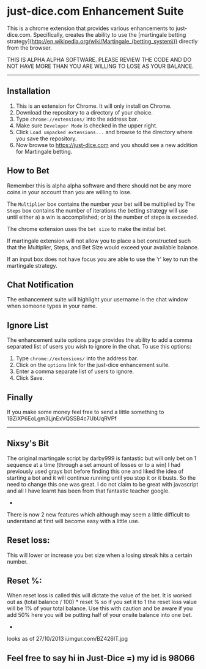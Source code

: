 just-dice.com Enhancement Suite
========================

This is a chrome extension that provides various enhancements to just-dice.com. Specifically, creates the ability to use the [martingale betting strategy](http://en.wikipedia.org/wiki/Martingale_(betting_system\)) directly from the browser.

THIS IS ALPHA ALPHA SOFTWARE. PLEASE REVIEW THE CODE AND DO NOT HAVE MORE THAN YOU ARE WILLING TO LOSE AS YOUR BALANCE.

------------
Installation
------------

1. This is an extension for Chrome. It will only install on Chrome.
2. Download the repository to a directory of your choice.
2. Type `chrome://extensions/` into the address bar.
3. Make sure `Developer Mode` is checked in the upper right.
4. Click `Load unpacked extensions...` and browse to the directory where you save the repository.
5. Now browse to https://just-dice.com and you should see a new addition for Martingale betting.


How to Bet
----------
Remember this is alpha alpha software and there should not be any more coins in your account than you are willing to lose.

The `Multiplier` box contains the number your bet will be multiplied by 
The `Steps` box contains the number of iterations the betting strategy will use until either a) a win is accomplished; or b) the number of steps is exceeded.

The chrome extension uses the `bet size` to make the initial bet.

If martingale extension will not allow you to place a bet constructed such that the Multiplier, Steps, and Bet Size would exceed your available balance.

If an input box does not have focus you are able to use the 'r' key to run the martingale strategy.

Chat Notification
-----------
The enhancement suite will highlight your username in the chat window when someone types in your name.

Ignore List
-----------
The enhancement suite options page provides the ability to add a comma separated list of users you wish to ignore in the chat. To use this options:

1. Type `chrome://extensions/` into the address bar.
2. Click on the `options` link for the just-dice enhancement suite.
3. Enter a comma separate list of users to ignore.
4. Click Save.

Finally
-------
If you make some money feel free to send a little something to 1BZiXP6EoLgm3LjnExVQSSB4c7UbUqRVPf

------------
Nixsy's Bit
-------

The original martingale script by darby999 is fantastic but will only bet on 1 sequence at a time (through a set amount of losses or to a win)
I had previously used grays bot before finding this one and liked the idea of starting a bot and it will continue running until you stop it or it busts.
So the need to change this one was great. I do not claim to be great with javascript and all I have learnt has been from that fantastic teacher google.

-

There is now 2 new features which although may seem a little difficult to understand at first will become easy with a little use.


Reset loss:
-
This will lower or increase you bet size when a losing streak hits a certain number. 


Reset %:
-
When reset loss is called this will dictate the value of the bet. It is worked out as (total balance / 100) * reset % so if you set it to 1
the reset loss value will be 1% of your total balance. Use this with caution and be aware if you add 50% here you will be putting half of 
your onsite balance into one bet.

-

looks as of 27/10/2013
i.imgur.com/BZ426IT.jpg

Feel free to say hi in Just-Dice =) my id is 98066
------------
